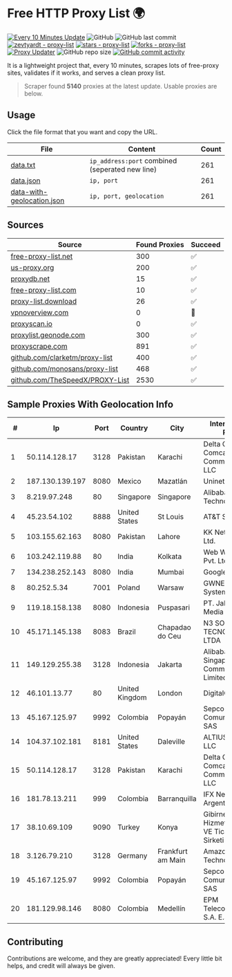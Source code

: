 
# Free HTTP Proxy List 🌍

[![Every 10 Minutes Update](https://github.com/mertguvencli/http-proxy-list/actions/workflows/main.yml/badge.svg?branch=main)](https://github.com/mertguvencli/http-proxy-list/actions/workflows/main.yml)
![GitHub](https://img.shields.io/github/license/mertguvencli/http-proxy-list)
![GitHub last commit](https://img.shields.io/github/last-commit/mertguvencli/http-proxy-list)
[![zevtyardt - proxy-list](https://img.shields.io/static/v1?label=zevtyardt&message=proxy-list&color=blue&logo=github)](https://github.com/zevtyardt/proxy-list "Go to GitHub repo")
[![stars - proxy-list](https://img.shields.io/github/stars/zevtyardt/proxy-list?style=social)](https://github.com/zevtyardt/proxy-list)
[![forks - proxy-list](https://img.shields.io/github/forks/zevtyardt/proxy-list?style=social)](https://github.com/zevtyardt/proxy-list)
[![Proxy Updater](https://github.com/zevtyardt/proxy-list/workflows/Proxy%20Updater/badge.svg)](https://github.com/zevtyardt/proxy-list/actions?query=workflow:"Proxy+Updater")
![GitHub repo size](https://img.shields.io/github/repo-size/zevtyardt/proxy-list)
[![GitHub commit activity](https://img.shields.io/github/commit-activity/m/zevtyardt/proxy-list?logo=commits)](https://github.com/zevtyardt/proxy-list/commits/main)

It is a lightweight project that, every 10 minutes, scrapes lots of free-proxy sites, validates if it works, and serves a clean proxy list.

> Scraper found **5140** proxies at the latest update. Usable proxies are below.

## Usage

Click the file format that you want and copy the URL.

|File|Content|Count|
|----|-------|-----|
|[data.txt](https://raw.githubusercontent.com/mertguvencli/http-proxy-list/main/proxy-list/data.txt)|`ip_address:port` combined (seperated new line)|261|
|[data.json](https://raw.githubusercontent.com/mertguvencli/http-proxy-list/main/proxy-list/data.json)|`ip, port`|261|
|[data-with-geolocation.json](https://raw.githubusercontent.com/mertguvencli/http-proxy-list/main/proxy-list/data-with-geolocation.json)|`ip, port, geolocation`|261|

## Sources

|Source|Found Proxies|Succeed|
|------|-------------|-------|
|[free-proxy-list.net](https://free-proxy-list.net)|300|✅|
|[us-proxy.org](https://www.us-proxy.org)|200|✅|
|[proxydb.net](http://proxydb.net)|15|✅|
|[free-proxy-list.com](https://free-proxy-list.com/?page=&port=&type%5B%5D=http&type%5B%5D=https&up_time=0&search=Search)|10|✅|
|[proxy-list.download](https://www.proxy-list.download/HTTP)|26|✅|
|[vpnoverview.com](https://vpnoverview.com/privacy/anonymous-browsing/free-proxy-servers)|0|🚫|
|[proxyscan.io](https://www.proxyscan.io)|0|✅|
|[proxylist.geonode.com](https://proxylist.geonode.com/api/proxy-list?limit=300&page=1&sort_by=lastChecked&sort_type=desc&protocols=http,https)|300|✅|
|[proxyscrape.com](https://api.proxyscrape.com/v2/?request=displayproxies&protocol=http&timeout=10000&country=all&ssl=all&anonymity=all)|891|✅|
|[github.com/clarketm/proxy-list](https://raw.githubusercontent.com/clarketm/proxy-list/master/proxy-list-raw.txt)|400|✅|
|[github.com/monosans/proxy-list](https://raw.githubusercontent.com/monosans/proxy-list/main/proxies/http.txt)|468|✅|
|[github.com/TheSpeedX/PROXY-List](https://raw.githubusercontent.com/TheSpeedX/PROXY-List/master/http.txt)|2530|✅|


## Sample Proxies With Geolocation Info

|#|Ip|Port|Country|City|Internet Service Provider|
|-|--|----|-------|----|-------------------------|
|1|50.114.128.17|3128|Pakistan|Karachi|Delta Centric LLC, Comcast Cable Communications, LLC|
|2|187.130.139.197|8080|Mexico|Mazatlán|Uninet S.A. de C.V.|
|3|8.219.97.248|80|Singapore|Singapore|Alibaba (US) Technology Co., Ltd.|
|4|45.23.54.102|8888|United States|St Louis|AT&T Services, Inc.|
|5|103.155.62.163|8080|Pakistan|Lahore|KK Networks (Pvt) Ltd.|
|6|103.242.119.88|80|India|Kolkata|Web Werks India Pvt. Ltd.|
|7|134.238.252.143|8080|India|Mumbai|Google LLC|
|8|80.252.5.34|7001|Poland|Warsaw|GWNET Autonomus System|
|9|119.18.158.138|8080|Indonesia|Puspasari|PT. Jala Lintas Media|
|10|45.171.145.138|8083|Brazil|Chapadao do Ceu|N3 SOLUCOES TECNOLOGICAS LTDA|
|11|149.129.255.38|3128|Indonesia|Jakarta|Alibaba.com Singapore E-Commerce Private Limited|
|12|46.101.13.77|80|United Kingdom|London|DigitalOcean, LLC|
|13|45.167.125.97|9992|Colombia|Popayán|Sepcom Comunicaciones SAS|
|14|104.37.102.181|8181|United States|Daleville|ALTIUS Broadband, LLC|
|15|50.114.128.17|3128|Pakistan|Karachi|Delta Centric LLC, Comcast Cable Communications, LLC|
|16|181.78.13.211|999|Colombia|Barranquilla|IFX Networks Argentina S.R.L|
|17|38.10.69.109|9090|Turkey|Konya|Gibirnet Iletisim Hizmetleri Sanayi VE Ticaret Limited Sirketi|
|18|3.126.79.210|3128|Germany|Frankfurt am Main|Amazon Technologies Inc.|
|19|45.167.125.97|9992|Colombia|Popayán|Sepcom Comunicaciones SAS|
|20|181.129.98.146|8080|Colombia|Medellín|EPM Telecomunicaciones S.A. E.S.P.|



## Contributing

Contributions are welcome, and they are greatly appreciated! Every
little bit helps, and credit will always be given.


